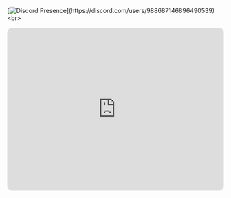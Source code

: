 [![Discord Presence](https://lanyard-profile-readme.vercel.app/api/988687146896490539?theme=light&bg=809ecf&animated=false&hideDiscrim=true&borderRadius=30px&idleMessage=Kausapin%20moko%20pag%20nigger%20kana...)](https://discord.com/users/988687146896490539)
<br>
<iframe style="border-radius:12px" src="https://open.spotify.com/embed/playlist/24YxwRvDfDPwsIlSJCNO91?utm_source=generator" width="100%" height="380" frameBorder="0" allowfullscreen="" allow="autoplay; clipboard-write; encrypted-media; fullscreen; picture-in-picture" loading="lazy"></iframe>
